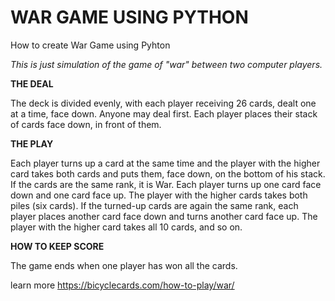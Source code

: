 # WAR GAME USING PYTHON
How to create War Game using Pyhton

_This is just simulation of the game of "war" between two computer players._

**THE DEAL**

The deck is divided evenly, with each player receiving 26 cards, dealt one at a time, face down. 
Anyone may deal first. Each player places their stack of cards face down, in front of them.

**THE PLAY**

Each player turns up a card at the same time and the player with the higher card takes both cards and puts them, face down, on the bottom of his stack.
If the cards are the same rank, it is War. Each player turns up one card face down and one card face up. The player with the higher cards takes both piles (six cards). 
If the turned-up cards are again the same rank, each player places another card face down and turns another card face up. The player with the higher card takes all 10 cards, and so on.

**HOW TO KEEP SCORE**

The game ends when one player has won all the cards.

learn more https://bicyclecards.com/how-to-play/war/
